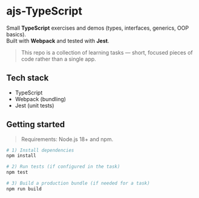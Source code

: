 # ajs-TypeScript

Small **TypeScript** exercises and demos (types, interfaces, generics, OOP basics).  
Built with **Webpack** and tested with **Jest**.

> This repo is a collection of learning tasks — short, focused pieces of code rather than a single app.

## Tech stack
- TypeScript
- Webpack (bundling)
- Jest (unit tests)

## Getting started

> Requirements: Node.js 18+ and npm.

```bash
# 1) Install dependencies
npm install

# 2) Run tests (if configured in the task)
npm test

# 3) Build a production bundle (if needed for a task)
npm run build
